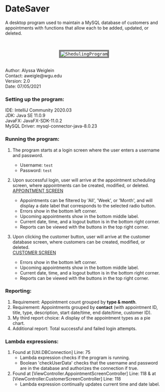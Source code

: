 # DateSaver
A desktop program used to maintain a MySQL database of customers and appointments with functions that allow each to be added, updated, or deleted.

<br><p align="center">
  <kbd>
<img src="CaptureGif.gif" alt="ShedulingProgram" style="border:5px solid grey"></img>
  </kbd>
</p><br>
Author: Alyssa Weiglein<br>
Contact: aweigle@wgu.edu<br>
Version: 2.0<br>
Date: 07/05/2021<br>

### Setting up the program:
IDE: IntelliJ Community 2020.03<br>
JDK: Java SE 11.0.9<br>
JavaFX: JavaFX-SDK-11.0.2<br>
MySQL Driver: mysql-connector-java-8.0.23<br>

### Running the program:
1. The program starts at a login screen where the user enters a username and password.<br>
   * Username: `test` <br>
   * Password: `test` <br>
        
2. Upon successful login, user will arrive at the appointment scheduling screen, where appointments can be created, modified, or deleted.
   <br><ins>APPOINTMENT SCREEN</ins>
   * Appointments can be filtered by 'All', 'Week', or 'Month', and will display a date label that corresponds to the selected radio button. 
   * Errors show in the bottom left corner.
   * Upcoming appointments show in the bottom middle label.
   * Current date, time, and a logout button is in the bottom right corner.
   * Reports can be viewed with the buttons in the top right corner.
      
3. Upon clicking the customer button, user will arrive at the customer database screen, where customers can be created, modified, or deleted.
   <br><ins>CUSTOMER SCREEN</ins>
   * Errors show in the bottom left corner.
   * Upcoming appointments show in the bottom middle label.
   * Current date, time, and a logout button is in the bottom right corner.
   * Reports can be viewed with the buttons in the top right corner.

### Reporting:
1. Requirement: Appointment count grouped by <b>type & month</b>.
2. Requirement: Appointments grouped by <b>contact</b> (with appointment ID, title, type, description, start date/time, end date/time, customer ID).
3. My third report choice: A display of the appointment types as a pie chart.
4. Additional report: Total successful and failed login attempts. 

### Lambda expressions:
1. Found at [Util.DBConnection] Line: 75
   * Lambda expression checks if the program is running.
   * Boolean 'checkUserData' checks that the username and password are in the database and authorizes the connection if true.
2. Found at [ViewController.AppointmentScreenController] Line: 118 & at [ViewController.CustomerScreenController] Line: 118
   * Lambda expression continually updates current time and date label.
